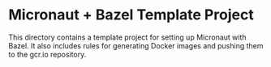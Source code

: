 # Micronaut + Bazel Template Project

This directory contains a template project for setting up Micronaut with Bazel. It also includes rules for generating Docker images and pushing them to the gcr.io repository.
